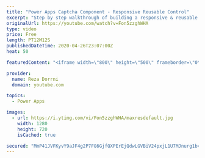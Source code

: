 ```yaml
---
title: "Power Apps Captcha Component - Responsive Reusable Control"
excerpt: "Step by step walkthrough of building a responsive & reusable Captcha Component in Power Apps.  Donwload Component:  https://github.com/rdorrani/PowerApps/blob/master/Components/Captcha/CaptchaComponent.msapp  Components Playlist: https://www.youtube.com/playlist?list=PLTyFh-qDKAiF_WeYXLbMt5NmRg3T35WRS"
originalUrl: https://youtube.com/watch?v=Fon5zzghWHA
type: video
price: Free
length: PT12M12S
publishedDateTime: 2020-04-26T23:07:00Z
heat: 50

featuredContent: "<iframe width=\"800\" height=\"500\" frameborder=\"0\" src=\"https://www.youtube.com/embed/Fon5zzghWHA\" allow=\"accelerometer; autoplay; encrypted-media; gyroscope; picture-in-picture\" allowfullscreen></iframe>"

provider:
  name: Reza Dorrni
  domain: youtube.com

topics:
  - Power Apps

images:
  - url: https://i.ytimg.com/vi/Fon5zzghWHA/maxresdefault.jpg
    width: 1280
    height: 720
    isCached: true

secured: "MmP41JVFKyvY9aJF4g2P7FG6GjfQXPErEjQdwLGVBiV24pxjL1U7MJnurg1bvtLHSMlfEQREXjMKGv/65TyYUQvTjAbq2qYHkhqpK82jcIboeCZO3/m7wawMNGT7vnRTMCJd0YHsWauVM3nHkuOjiQeSdHi9cMLLWkXcvitWECs2ExRh0Xe+/CZIrmSe29p+23J8pDqiAol5f3r5+3LntdWEZOnLLIXf1SZ3JaqTQKou6Q1BA9JVYdMJH+VIJXHBLtxJy6IXIJQpUYQCIMzXk8ADK/MowzyPsoK0ZUqCLU1oFpC1AuE20RvQ/s3DPVSDKiSKFjWDRvWaiCnZiQgGeKT8qGk5osZhQdJjXXxrUvaRSt5NeuUxC2O+ybgkaPyVWqhVcb06jOxpF0m/Z4cN4J+QAOR1xEnOTBZ42qqskPw=;KaJq37e/0AQoDVDC8nBS4Q=="
---
```



